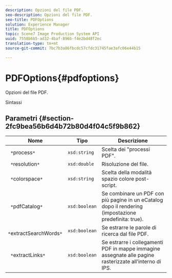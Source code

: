 ```yaml
---
description: Opzioni del file PDF.
seo-description: Opzioni del file PDF.
seo-title: PDFOptions
solution: Experience Manager
title: PDFOptions
topic: Scene7 Image Production System API
uuid: 7558b6b5-ad32-4baf-896b-f4e2bd48f2ec
translation-type: tm+mt
source-git-commit: 7bc7b3a86fbcdc57cfdc31745fae3afc06e44b15

---
```



# PDFOptions{#pdfoptions}

Opzioni del file PDF.

Sintassi

## Parametri {#section-2fc9bea56b6d4b72b80d4f04c5f9b862}

| Nome | Tipo | Descrizione |
|---|---|---|
| ` *`process`*` | `xsd:string` | Scelta dei &quot;processi PDF&quot;. |
| ` *`resolution`*` | `xsd:double` | Risoluzione del file. |
| ` *`colorspace`*` | `xsd:string` | Scelta della modalità spazio colore post-script. |
| ` *`pdfCatalog`*` | `xsd:boolean` | Se combinare un PDF con più pagine in un eCatalog dopo il rendering (impostazione predefinita: true). |
| ` *`extractSearchWords`*` | `xsd:boolean` | Se estrarre le parole di ricerca dal file PDF. |
| ` *`extractLinks`*` | `xsd:boolean` | Se estrarre i collegamenti PDF in mappe immagine assegnate alle pagine rasterizzate all’interno di IPS. |


